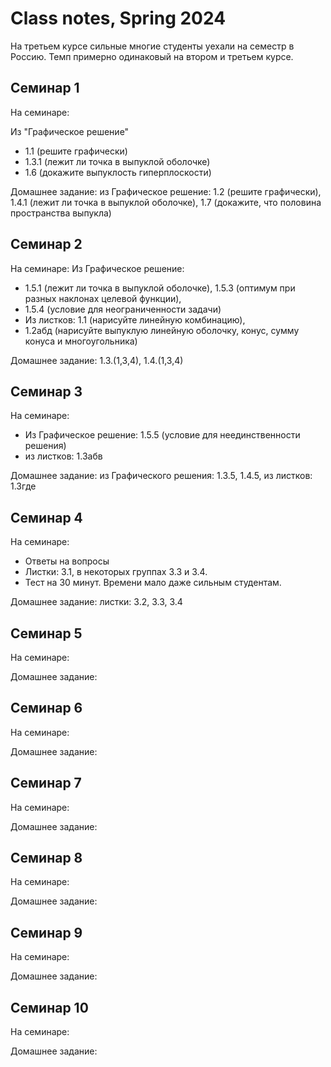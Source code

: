 # Class notes, Spring 2024

На третьем курсе сильные многие студенты уехали на семестр в Россию. 
Темп примерно одинаковый на втором и третьем курсе. 

## Семинар 1

На семинаре: 

Из "Графическое решение"
* 1.1 (решите графически)
* 1.3.1 (лежит ли точка в выпуклой оболочке)
* 1.6 (докажите выпуклость гиперплоскости)
  
Домашнее задание: из Графическое решение: 1.2 (решите графически), 1.4.1 (лежит ли точка в выпуклой оболочке), 
1.7 (докажите, что половина пространства выпукла)


## Семинар 2

На семинаре:
Из Графическое решение:
* 1.5.1 (лежит ли точка в выпуклой оболочке), 1.5.3 (оптимум при разных наклонах целевой функции), 
* 1.5.4 (условие для неограниченности задачи)
* Из листков: 1.1 (нарисуйте линейную комбинацию), 
* 1.2абд (нарисуйте выпуклую линейную оболочку, конус, сумму конуса и многоугольника)

Домашнее задание: 1.3.(1,3,4), 1.4.(1,3,4)

## Семинар 3

На семинаре: 
* Из Графическое решение: 1.5.5 (условие для неединственности решения)
* из листков: 1.3абв
 
Домашнее задание: из Графического решения: 1.3.5, 1.4.5, из листков: 1.3где

## Семинар 4

На семинаре:

* Ответы на вопросы
* Листки: 3.1, в некоторых группах 3.3 и 3.4.
* Тест на 30 минут. Времени мало даже сильным студентам. 

Домашнее задание: листки: 3.2, 3.3, 3.4

## Семинар 5

На семинаре:

Домашнее задание:

## Семинар 6

На семинаре:

Домашнее задание:


## Семинар 7

На семинаре:

Домашнее задание:

## Семинар 8

На семинаре:

Домашнее задание:

## Семинар 9

На семинаре:

Домашнее задание:

## Семинар 10

На семинаре:

Домашнее задание:
